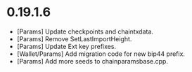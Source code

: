 0.19.1.6
==============

 - [Params] Update checkpoints and chaintxdata.
 - [Params] Remove SetLastImportHeight.
 - [Params] Update Ext key prefixes.
 - [Wallet/Params] Add migration code for new bip44 prefix.
 - [Params] Add more seeds to chainparamsbase.cpp.
